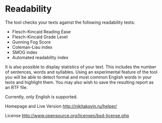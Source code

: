 Readability
===========
The tool checks your texts against the following readability tests:
    
* Flesch-Kincaid Reading Ease
* Flesch-Kincaid Grade Level
* Gunning Fog Score
* Coleman-Liau index
* SMOG index
* Automated readability index


It is also possible to display statistics of your text. This includes the number of sentences, words and syllables. Using an experimental feature of the tool you will be able to detect formal and most common English words in your texts and highlight them. You may also wish to save the resulting report as an RTF file.

Currently, only English is supported.
    
Homepage and Live Version
    http://nikitakovin.ru/helper/

License
    http://www.opensource.org/licenses/bsd-license.php
